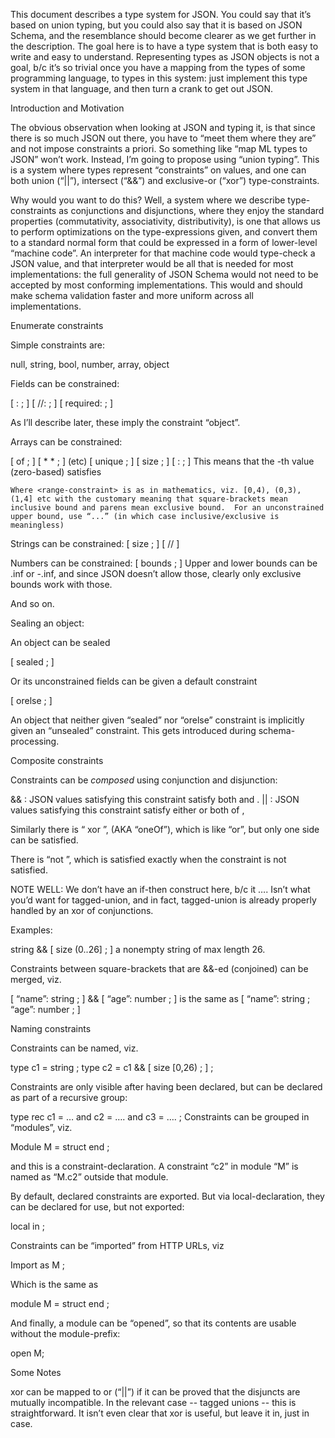 This document describes a type system for JSON.  You could say that it’s based on union typing, but you could also say that it is based on JSON Schema, and the resemblance should become clearer as we get further in the description.  The goal here is to have a type system that is both easy to write and easy to understand.  Representing types as JSON objects is not a goal, b/c it’s so trivial once you have a mapping from the types of some programming language, to types in this system: just implement this type system in that language, and then turn a crank to get out JSON.

Introduction and Motivation

The obvious observation when looking at JSON and typing it, is that since there is so much JSON out there, you have to “meet them where they are” and not impose constraints a priori.  So something like “map ML types to JSON” won’t work.  Instead, I’m going to propose using “union typing”.  This is a system where types represent “constraints” on values, and one can both union (“||”), intersect (“&&”) and exclusive-or (“xor”) type-constraints.

Why would you want to do this?  Well, a system where we describe type-constraints as conjunctions and disjunctions, where they enjoy the standard properties (commutativity, associativity, distributivity), is one that allows us to perform optimizations on the type-expressions given, and convert them to a standard normal form that could be expressed in a form of lower-level “machine code”.  An interpreter for that machine code would type-check a JSON value, and that interpreter would be all that is needed for most implementations: the full generality of JSON Schema would not need to be accepted by most conforming implementations.  This would and should make schema validation faster and more uniform across all implementations.

Enumerate constraints

Simple constraints are:

null, string, bool, number, array, object

Fields can be constrained:

[ <fieldname>: <constraint> ; ]
[ /<fielld-name-pcre-compat-regexp>/: <constraint> ; ]
[ required: <field-name> ; ]

As I’ll describe later, these imply the constraint “object”.

Arrays can be constrained:

[ of <constraint> ; ]
[ <constraint1> * <constraint2> * <constraint3> ; ] (etc)
[ unique ; ]
[ size <range-constraint> ; ]
[ <index-int>: <constraint> ; ]
This means that the <index-int>-th value (zero-based) satisfies <constraint>

	Where <range-constraint> is as in mathematics, viz. [0,4), (0,3), (1,4] etc with the customary meaning that square-brackets mean inclusive bound and parens mean exclusive bound.  For an unconstrained upper bound, use “...” (in which case inclusive/exclusive is meaningless)

Strings can be constrained:
[ size <range-constraint> ; ]
[ /<pcre-compatible-regexp>/ ]

Numbers can be constrained:
[ bounds <range-constraint> ; ]
	Upper and lower bounds can be .inf or -.inf, and since JSON doesn’t allow those, clearly only exclusive bounds work with those.

And so on.

Sealing an object:

An object can be sealed

[ sealed ; ]

Or its unconstrained fields can be given a default constraint

[ orelse <constraint> ; ]

An object that neither given “sealed” nor “orelse” constraint is implicitly given an “unsealed” constraint.  This gets introduced during schema-processing.

Composite constraints

Constraints can be *composed* using conjunction and disjunction:

<con1> && <con2>: JSON values satisfying this constraint satisfy both <con1> and <con2>.
<con1> || <con2>: JSON values satisfying this constraint satisfy either or both of <con1>, <con2>

Similarly there is “<con1> xor <con2>”, (AKA “oneOf”), which is like “or”, but only one side can be satisfied.

There is “not <con1>”, which is satisfied exactly when the constraint <con1> is not satisfied.

NOTE WELL: We don’t have an if-then construct here, b/c it …. Isn’t what you’d want for tagged-union, and in fact, tagged-union is already properly handled by an xor of conjunctions.

Examples:

string && [ size (0..26] ; ] a nonempty string of max length 26.

Constraints between square-brackets that are &&-ed (conjoined) can be merged, viz.

[ “name”: string ; ] && [ “age”: number ; ] is the same as
[ “name”: string ; “age”: number ; ]

Naming constraints

Constraints can be named, viz.

type c1 = string ;
type c2 = c1 && [ size [0,26) ; ] ;

Constraints are only visible after having been declared, but can be declared as part of a recursive group:

type rec c1 = …
and c2 = ….
and c3 = ….
;
Constraints can be grouped in “modules”, viz.

Module M = struct
<constraint-decls-terminated-by-semicolon>
end ;

and this is a constraint-declaration. A constraint “c2” in module “M” is named as “M.c2” outside that module.

By default, declared constraints are exported.  But via local-declaration, they can be declared for use, but not exported:

local <constraint-declarations> in <constraint-declarations>;

Constraints can be “imported” from HTTP URLs, viz

Import <url> as M ;

Which is the same as

module M = struct <contents of url inserted here> end ;

And finally, a module can be “opened”, so that its contents are usable without the module-prefix:

open M;

Some Notes

xor can be mapped to or (“||”) if it can be proved that the disjuncts are mutually incompatible.  In the relevant case -- tagged unions -- this is straightforward.  It isn’t even clear that xor is useful, but leave it in, just in case.


